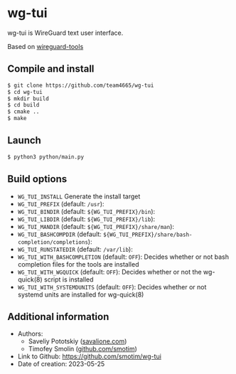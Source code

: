 # wg-tui
wg-tui is WireGuard text user interface.

Based on [wireguard-tools](https://git.zx2c4.com/wireguard-tools)

## Compile and install
```sh
$ git clone https://github.com/team4665/wg-tui 
$ cd wg-tui
$ mkdir build
$ cd build
$ cmake ..
$ make
```
## Launch
```sh
$ python3 python/main.py
```
## Build options
* ``WG_TUI_INSTALL`` Generate the install target
* ``WG_TUI_PREFIX`` (default: ``/usr``): 
* ``WG_TUI_BINDIR`` (default: ``${WG_TUI_PREFIX}/bin``): 
* ``WG_TUI_LIBDIR`` (default: ``${WG_TUI_PREFIX}/lib``): 
* ``WG_TUI_MANDIR`` (default: ``${WG_TUI_PREFIX}/share/man``): 
* ``WG_TUI_BASHCOMPDIR`` (default: ``${WG_TUI_PREFIX}/share/bash-completion/completions``): 
* ``WG_TUI_RUNSTATEDIR`` (default: ``/var/lib``): 
* ``WG_TUI_WITH_BASHCOMPLETION`` (default: ``OFF``): Decides whether or not bash completion files for the tools are installed
* ``WG_TUI_WITH_WGQUICK`` (default: ``OFF``): Decides whether or not the wg-quick(8) script is installed
* ``WG_TUI_WITH_SYSTEMDUNITS`` (default: ``OFF``): Decides whether or not systemd units are installed for wg-quick(8)

## Additional information
* Authors:
  * Saveliy Pototskiy ([savalione.com](https://savalione.com))
  * Timofey Smolin ([github.com/smotim](https://github.com/smotim))
* Link to Github: https://github.com/smotim/wg-tui
* Date of creation: 2023-05-25
